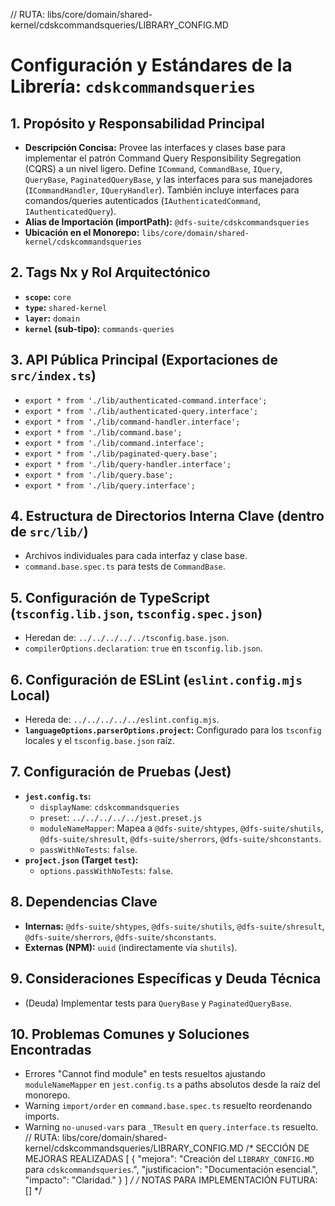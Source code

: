 // RUTA: libs/core/domain/shared-kernel/cdskcommandsqueries/LIBRARY_CONFIG.MD
# Configuración y Estándares de la Librería: `cdskcommandsqueries`

## 1. Propósito y Responsabilidad Principal

- **Descripción Concisa:** Provee las interfaces y clases base para implementar el patrón Command Query Responsibility Segregation (CQRS) a un nivel ligero. Define `ICommand`, `CommandBase`, `IQuery`, `QueryBase`, `PaginatedQueryBase`, y las interfaces para sus manejadores (`ICommandHandler`, `IQueryHandler`). También incluye interfaces para comandos/queries autenticados (`IAuthenticatedCommand`, `IAuthenticatedQuery`).
- **Alias de Importación (importPath):** `@dfs-suite/cdskcommandsqueries`
- **Ubicación en el Monorepo:** `libs/core/domain/shared-kernel/cdskcommandsqueries`

## 2. Tags Nx y Rol Arquitectónico

- **`scope`:** `core`
- **`type`:** `shared-kernel`
- **`layer`:** `domain`
- **`kernel` (sub-tipo):** `commands-queries`

## 3. API Pública Principal (Exportaciones de `src/index.ts`)

- `export * from './lib/authenticated-command.interface';`
- `export * from './lib/authenticated-query.interface';`
- `export * from './lib/command-handler.interface';`
- `export * from './lib/command.base';`
- `export * from './lib/command.interface';`
- `export * from './lib/paginated-query.base';`
- `export * from './lib/query-handler.interface';`
- `export * from './lib/query.base';`
- `export * from './lib/query.interface';`

## 4. Estructura de Directorios Interna Clave (dentro de `src/lib/`)

- Archivos individuales para cada interfaz y clase base.
- `command.base.spec.ts` para tests de `CommandBase`.

## 5. Configuración de TypeScript (`tsconfig.lib.json`, `tsconfig.spec.json`)

- Heredan de: `../../../../../tsconfig.base.json`.
- `compilerOptions.declaration`: `true` en `tsconfig.lib.json`.

## 6. Configuración de ESLint (`eslint.config.mjs` Local)

- Hereda de: `../../../../../eslint.config.mjs`.
- **`languageOptions.parserOptions.project`:** Configurado para los `tsconfig` locales y el `tsconfig.base.json` raíz.

## 7. Configuración de Pruebas (Jest)

- **`jest.config.ts`:**
  - `displayName`: `cdskcommandsqueries`
  - `preset`: `../../../../../jest.preset.js`
  - `moduleNameMapper`: Mapea a `@dfs-suite/shtypes`, `@dfs-suite/shutils`, `@dfs-suite/shresult`, `@dfs-suite/sherrors`, `@dfs-suite/shconstants`.
  - `passWithNoTests`: `false`.
- **`project.json` (Target `test`):**
  - `options.passWithNoTests`: `false`.

## 8. Dependencias Clave

- **Internas:** `@dfs-suite/shtypes`, `@dfs-suite/shutils`, `@dfs-suite/shresult`, `@dfs-suite/sherrors`, `@dfs-suite/shconstants`.
- **Externas (NPM):** `uuid` (indirectamente vía `shutils`).

## 9. Consideraciones Específicas y Deuda Técnica
- (Deuda) Implementar tests para `QueryBase` y `PaginatedQueryBase`.

## 10. Problemas Comunes y Soluciones Encontradas
- Errores "Cannot find module" en tests resueltos ajustando `moduleNameMapper` en `jest.config.ts` a paths absolutos desde la raíz del monorepo.
- Warning `import/order` en `command.base.spec.ts` resuelto reordenando imports.
- Warning `no-unused-vars` para `_TResult` en `query.interface.ts` resuelto.
// RUTA: libs/core/domain/shared-kernel/cdskcommandsqueries/LIBRARY_CONFIG.MD
/* SECCIÓN DE MEJORAS REALIZADAS
[
  { "mejora": "Creación del `LIBRARY_CONFIG.MD` para `cdskcommandsqueries`.", "justificacion": "Documentación esencial.", "impacto": "Claridad." }
]
*/
/* NOTAS PARA IMPLEMENTACIÓN FUTURA: [] */
